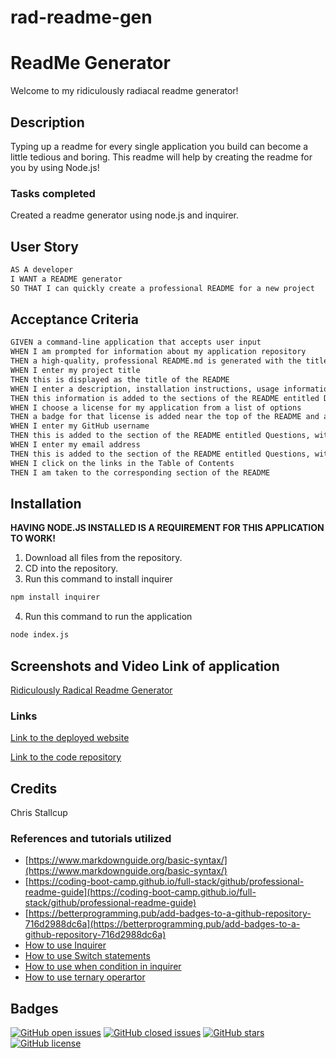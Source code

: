 # rad-readme-gen

# **ReadMe Generator**

Welcome to my ridiculously radiacal readme generator!


## Description

Typing up a readme for every single application you build can become a little tedious and boring. This readme will help by creating the readme for you by using Node.js!

### **Tasks completed**

Created a readme generator using node.js and inquirer.


## User Story

```md
AS A developer
I WANT a README generator
SO THAT I can quickly create a professional README for a new project
```

## Acceptance Criteria

```md
GIVEN a command-line application that accepts user input
WHEN I am prompted for information about my application repository
THEN a high-quality, professional README.md is generated with the title of my project and sections entitled Description, Table of Contents, Installation, Usage, License, Contributing, Tests, and Questions
WHEN I enter my project title
THEN this is displayed as the title of the README
WHEN I enter a description, installation instructions, usage information, contribution guidelines, and test instructions
THEN this information is added to the sections of the README entitled Description, Installation, Usage, Contributing, and Tests
WHEN I choose a license for my application from a list of options
THEN a badge for that license is added near the top of the README and a notice is added to the section of the README entitled License that explains which license the application is covered under
WHEN I enter my GitHub username
THEN this is added to the section of the README entitled Questions, with a link to my GitHub profile
WHEN I enter my email address
THEN this is added to the section of the README entitled Questions, with instructions on how to reach me with additional questions
WHEN I click on the links in the Table of Contents
THEN I am taken to the corresponding section of the README
```

## Installation

**HAVING NODE.JS INSTALLED IS A REQUIREMENT FOR THIS APPLICATION TO WORK!**

1. Download all files from the repository.
2. CD into the repository.
3. Run this command to install inquirer
```md
npm install inquirer
```
4. Run this command to run the application
```md
node index.js
```

## Screenshots and Video Link of application

[Ridiculously Radical Readme Generator](https://drive.google.com/file/d/1N_N1Q_u7RCARwe3XeK8R_wD8nAlaHnD6/view?usp=sharing)

### **Links**

[Link to the deployed website](https://mrtofuuu.github.io/rad-readme-gen/)

[Link to the code repository](https://github.com/MrTofuuu/rad-readme-gen)

## Credits
Chris Stallcup

### References and tutorials utilized
* [https://www.markdownguide.org/basic-syntax/](https://www.markdownguide.org/basic-syntax/)
* [https://coding-boot-camp.github.io/full-stack/github/professional-readme-guide](https://coding-boot-camp.github.io/full-stack/github/professional-readme-guide)
* [https://betterprogramming.pub/add-badges-to-a-github-repository-716d2988dc6a](https://betterprogramming.pub/add-badges-to-a-github-repository-716d2988dc6a)
* [How to use Inquirer](https://www.npmjs.com/package/inquirer)
* [How to use Switch statements](https://developer.mozilla.org/en-US/docs/Web/JavaScript/Reference/Statements/switch)
* [How to use when condition in inquirer](https://stackoverflow.com/questions/56412516/conditional-prompt-rendering-in-inquirer)
* [How to use ternary operartor](https://developer.mozilla.org/en-US/docs/Web/JavaScript/Reference/Operators/Conditional_Operator)

## Badges

[![GitHub open issues](https://img.shields.io/github/issues/MrTofuuu/rad-readme-gen?style=for-the-badge)](https://github.com/MrTofuuu/rad-readme-gen/issues)
[![GitHub closed issues](https://img.shields.io/github/issues-closed/MrTofuuu/rad-readme-gen?style=for-the-badge)](https://img.shields.io/github/issues-closed/MrTofuuu/rad-readme-gen?style=for-the-badge)
[![GitHub stars](https://img.shields.io/github/stars/MrTofuuu/rad-readme-gen?style=for-the-badge)](https://github.com/MrTofuuu/rad-readme-gen/stargazers)
[![GitHub license](https://img.shields.io/github/license/mrtofuuu/rad-readme-gen?style=for-the-badge)](./LICENSE.md)